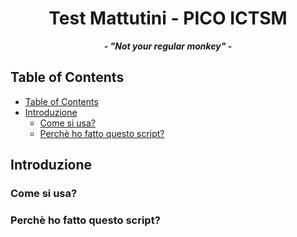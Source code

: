 <p align="center">
	<h1 align="center">Test Mattutini - PICO ICTSM</h1>
	<p align="center">
		<strong><i>- "Not your regular monkey" -</i></strong>
	</p>
</p>

## Table of Contents
- [Table of Contents](#table-of-contents)
- [Introduzione](#introduzione)
	- [Come si usa?](#come-si-usa)
	- [Perchè ho fatto questo script?](#perchè-ho-fatto-questo-script)

## Introduzione
### Come si usa?
### Perchè ho fatto questo script?